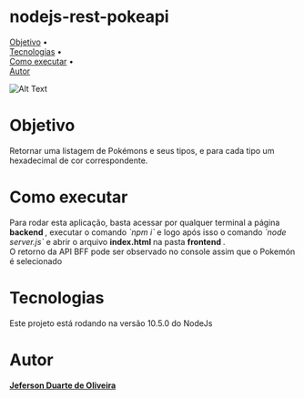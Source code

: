 # nodejs-rest-pokeapi

<p>
 <a href="#objetivo">Objetivo</a> • <br>
  <a href="#tecnologias">Tecnologias</a> •   <br>
 <a href="#roadmap">Como executar</a> •   <br>
 <a href="#autor">Autor</a> <br>
</p>

![Alt Text](https://i.ibb.co/6DMpCST/apiBFF.gif)

# Objetivo

<p id="objetivo"> Retornar uma listagem de Pokémons e seus tipos, e para cada tipo um hexadecimal de cor
correspondente.  </p>

# Como executar

<p id="roadmap"> Para rodar esta aplicação, basta acessar por qualquer terminal a página <b> backend </b>, executar o comando <i> `npm i` </i> e logo após isso o comando <i> `node server.js` </i> e abrir o arquivo <b> index.html </b> na pasta <b> frontend </b>. <br /> O retorno da API BFF pode ser observado no console assim que o Pokemón é selecionado</p>


# Tecnologias

<p id="tecnologias"> Este projeto está rodando na versão 10.5.0 do NodeJs  </p>

# Autor

<p id="autor"> <b> <a href="https://github.com/JefersonDuarte" target="_blank" > Jeferson Duarte de Oliveira </a> </b> </p>
